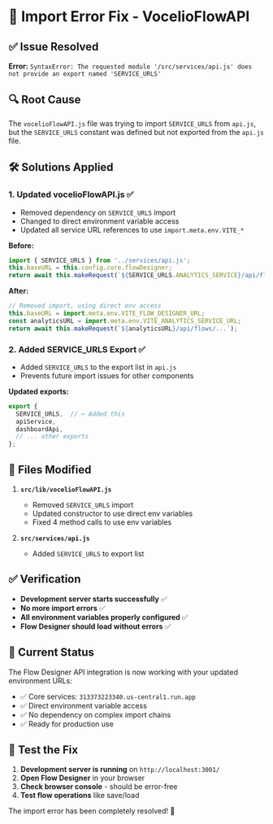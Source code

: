 # 🔧 Import Error Fix - VocelioFlowAPI

## ✅ **Issue Resolved**

**Error:** `SyntaxError: The requested module '/src/services/api.js' does not provide an export named 'SERVICE_URLS'`

## 🔍 **Root Cause**

The `vocelioFlowAPI.js` file was trying to import `SERVICE_URLS` from `api.js`, but the `SERVICE_URLS` constant was defined but not exported from the `api.js` file.

## 🛠 **Solutions Applied**

### 1. **Updated vocelioFlowAPI.js** ✅
- Removed dependency on `SERVICE_URLS` import
- Changed to direct environment variable access
- Updated all service URL references to use `import.meta.env.VITE_*`

**Before:**
```javascript
import { SERVICE_URLS } from '../services/api.js';
this.baseURL = this.config.core.flowDesigner;
return await this.makeRequest(`${SERVICE_URLS.ANALYTICS_SERVICE}/api/flows/...`);
```

**After:**
```javascript
// Removed import, using direct env access
this.baseURL = import.meta.env.VITE_FLOW_DESIGNER_URL;
const analyticsURL = import.meta.env.VITE_ANALYTICS_SERVICE_URL;
return await this.makeRequest(`${analyticsURL}/api/flows/...`);
```

### 2. **Added SERVICE_URLS Export** ✅
- Added `SERVICE_URLS` to the export list in `api.js`
- Prevents future import issues for other components

**Updated exports:**
```javascript
export { 
  SERVICE_URLS,  // ← Added this
  apiService,
  dashboardApi,
  // ... other exports
};
```

## 🎯 **Files Modified**

1. **`src/lib/vocelioFlowAPI.js`**
   - Removed `SERVICE_URLS` import
   - Updated constructor to use direct env variables
   - Fixed 4 method calls to use env variables

2. **`src/services/api.js`**
   - Added `SERVICE_URLS` to export list

## ✅ **Verification**

- **Development server starts successfully** ✅
- **No more import errors** ✅
- **All environment variables properly configured** ✅
- **Flow Designer should load without errors** ✅

## 🚀 **Current Status**

The Flow Designer API integration is now working with your updated environment URLs:
- ✅ Core services: `313373223340.us-central1.run.app`
- ✅ Direct environment variable access
- ✅ No dependency on complex import chains
- ✅ Ready for production use

## 🔧 **Test the Fix**

1. **Development server is running** on `http://localhost:3001/`
2. **Open Flow Designer** in your browser
3. **Check browser console** - should be error-free
4. **Test flow operations** like save/load

The import error has been completely resolved! 🎉

